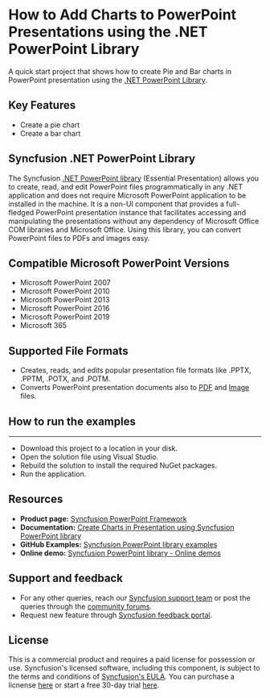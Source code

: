 # How to Add Charts to PowerPoint Presentations using the .NET PowerPoint Library
A quick start project that shows how to create Pie and Bar charts in PowerPoint presentation using the [.NET PowerPoint Library](https://www.syncfusion.com/document-processing/powerpoint-framework/net/powerpoint-library).

## Key Features
-	Create a pie chart 
-	Create a bar chart  

## Syncfusion .NET PowerPoint Library
The Syncfusion [.NET PowerPoint library](https://www.syncfusion.com/document-processing/powerpoint-framework/net/powerpoint-library?utm_source=github&utm_medium=listing&utm_campaign=github-powerpoint-video-examples) (Essential Presentation) allows you to create, read, and edit PowerPoint files programmatically in any .NET application and does not require Microsoft PowerPoint application to be installed in the machine. It is a non-UI component that provides a full-fledged PowerPoint presentation instance that facilitates accessing and manipulating the presentations without any dependency of Microsoft Office COM libraries and Microsoft Office. Using this library, you can convert PowerPoint files to PDFs and images easy.

Compatible Microsoft PowerPoint Versions
----------------------------------

- Microsoft PowerPoint 2007
- Microsoft PowerPoint 2010
- Microsoft PowerPoint 2013
- Microsoft PowerPoint 2016
- Microsoft PowerPoint 2019
- Microsoft 365

Supported File Formats
----------------------

*   Creates, reads, and edits popular presentation file formats like .PPTX, .PPTM, .POTX, and .POTM.
*   Converts PowerPoint presentation documents also to [PDF](https://help.syncfusion.com/file-formats/presentation/presentation-to-pdf?utm_source=github&utm_medium=listing&utm_campaign=github-powerpoint-video-examples) and [Image](https://help.syncfusion.com/file-formats/presentation/presentation-to-image?utm_source=github&utm_medium=listing&utm_campaign=github-powerpoint-video-examples) files.

## How to run the examples
-----------------------

*   Download this project to a location in your disk.
*   Open the solution file using Visual Studio.
*   Rebuild the solution to install the required NuGet packages.
*   Run the application.

Resources
---------

- **Product page:** [Syncfusion PowerPoint Framework](https://www.syncfusion.com/document-processing/powerpoint-framework/net?utm_source=github&utm_medium=listing&utm_campaign=github-powerpoint-video-examples)
- **Documentation:** [Create Charts in Presentation using Syncfusion PowerPoint library](https://help.syncfusion.com/file-formats/presentation/working-with-charts?utm_source=github&utm_medium=listing&utm_campaign=github-powerpoint-video-examples)
- **GitHub Examples:** [Syncfusion PowerPoint library examples](https://github.com/SyncfusionExamples/PowerPoint-Examples?utm_source=github&utm_medium=listing&utm_campaign=github-powerpoint-video-examples)
- **Online demo:** [Syncfusion PowerPoint library - Online demos](https://ej2.syncfusion.com/aspnetcore/PowerPoint/Default#/material3?utm_source=github&utm_medium=listing&utm_campaign=github-powerpoint-video-examples)

Support and feedback
--------------------

- For any other queries, reach our [Syncfusion support team](https://support.syncfusion.com/agent/tickets/create?utm_source=github&utm_medium=listing&utm_campaign=github-powerpoint-video-examples) or post the queries through the [community forums](https://www.syncfusion.com/forums?utm_source=github&utm_medium=listing&utm_campaign=github-powerpoint-video-examples).
- Request new feature through [Syncfusion feedback portal](https://www.syncfusion.com/feedback/home?utm_source=github&utm_medium=listing&utm_campaign=github-powerpoint-video-examples).

License
-------

This is a commercial product and requires a paid license for possession or use. Syncfusion's licensed software, including this component, is subject to the terms and conditions of [Syncfusion's EULA](https://www.syncfusion.com/license/studio/22.2.5/syncfusion_essential_studio_eula.pdf?utm_source=github&utm_medium=listing&utm_campaign=github-powerpoint-video-examples). You can purchase a licnense [here](https://www.syncfusion.com/sales/products?utm_source=github&utm_medium=listing&utm_campaign=github-powerpoint-video-examples) or start a free 30-day trial [here](https://www.syncfusion.com/account/manage-trials/start-trials?utm_source=github&utm_medium=listing&utm_campaign=github-powerpoint-video-examples).

